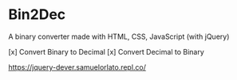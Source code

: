 # Bin2Dec
A binary converter made with HTML, CSS, JavaScript (with jQuery)

[x] Convert Binary to Decimal
[x] Convert Decimal to Binary

https://jquery-dever.samuelorlato.repl.co/
